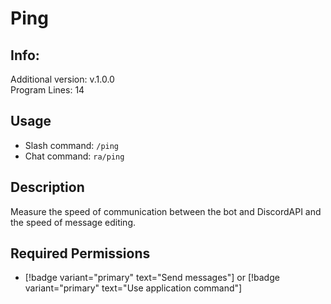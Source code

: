 # Ping

## Info:

Additional version: v.1.0.0<br>
Program Lines: 14

## Usage

- Slash command: `/ping`
- Chat command: `ra/ping`

## Description

Measure the speed of communication between the bot and DiscordAPI and the speed of message editing.

## Required Permissions

- [!badge variant="primary" text="Send messages"] or [!badge variant="primary" text="Use application command"]
